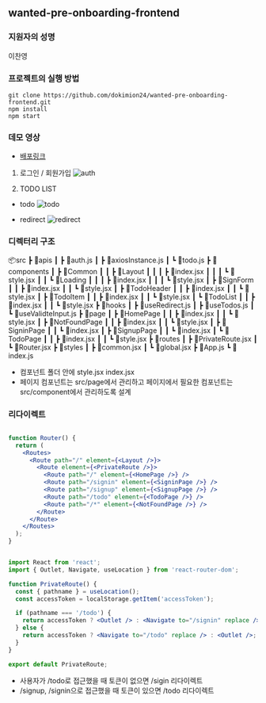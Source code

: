 

## wanted-pre-onboarding-frontend

### 지원자의 성명
이찬영

### 프로젝트의 실행 방법
```
git clone https://github.com/dokimion24/wanted-pre-onboarding-frontend.git
npm install
npm start
```

### 데모 영상
- [배포링크](https://wanted-pre-onboarding-frontend-tan-nine.vercel.app/)



1. 로그인 / 회원가입
![auth](https://github.com/dokimion24/wanted-pre-onboarding-frontend/assets/92348492/a4439696-2b87-46fe-bb52-cc43fde0607b)



2. TODO LIST
- todo
![todo](https://github.com/dokimion24/wanted-pre-onboarding-frontend/assets/92348492/0d43c7f0-5b2f-4b8b-aa7c-0196dbf37a1d)


- redirect
![redirect](https://github.com/dokimion24/wanted-pre-onboarding-frontend/assets/92348492/43899758-4ebb-46f2-a460-06de13efac6a)


### 디렉터리 구조
📦src
 ┣ 📂apis
 ┃ ┣ 📜auth.js
 ┃ ┣ 📜axiosInstance.js
 ┃ ┗ 📜todo.js
 ┣ 📂components
 ┃ ┣ 📂Common
 ┃ ┃ ┣ 📂Layout
 ┃ ┃ ┃ ┣ 📜index.jsx
 ┃ ┃ ┃ ┗ 📜style.jsx
 ┃ ┃ ┗ 📂Loading
 ┃ ┃ ┃ ┣ 📜index.jsx
 ┃ ┃ ┃ ┗ 📜style.jsx
 ┃ ┣ 📂SignForm
 ┃ ┃ ┣ 📜index.jsx
 ┃ ┃ ┗ 📜style.jsx
 ┃ ┣ 📂TodoHeader
 ┃ ┃ ┣ 📜index.jsx
 ┃ ┃ ┗ 📜style.jsx
 ┃ ┣ 📂TodoItem
 ┃ ┃ ┣ 📜index.jsx
 ┃ ┃ ┗ 📜style.jsx
 ┃ ┗ 📂TodoList
 ┃ ┃ ┣ 📜index.jsx
 ┃ ┃ ┗ 📜style.jsx
 ┣ 📂hooks
 ┃ ┣ 📜useRedirect.js
 ┃ ┣ 📜useTodos.js
 ┃ ┗ 📜useValidteInput.js
 ┣ 📂page
 ┃ ┣ 📂HomePage
 ┃ ┃ ┣ 📜index.jsx
 ┃ ┃ ┗ 📜style.jsx
 ┃ ┣ 📂NotFoundPage
 ┃ ┃ ┣ 📜index.jsx
 ┃ ┃ ┗ 📜style.jsx
 ┃ ┣ 📂SigninPage
 ┃ ┃ ┗ 📜index.jsx
 ┃ ┣ 📂SignupPage
 ┃ ┃ ┗ 📜index.jsx
 ┃ ┗ 📂TodoPage
 ┃ ┃ ┣ 📜index.jsx
 ┃ ┃ ┗ 📜style.jsx
 ┣ 📂routes
 ┃ ┣ 📜PrivateRoute.jsx
 ┃ ┗ 📜Router.jsx
 ┣ 📂styles
 ┃ ┣ 📜common.jsx
 ┃ ┗ 📜global.jsx
 ┣ 📜App.js
 ┗ 📜index.js

 - 컴포넌트 폴더 안에 style.jsx index.jsx
 - 페이지 컴포넌트는 src/page에서 관리하고 페이지에서 필요한 컴포넌트는 src/component에서 관리하도록 설계


### 리다이렉트
```jsx

function Router() {
  return (
    <Routes>
      <Route path="/" element={<Layout />}>
        <Route element={<PrivateRoute />}>
          <Route path="/" element={<HomePage />} />
          <Route path="/signin" element={<SigninPage />} />
          <Route path="/signup" element={<SignupPage />} />
          <Route path="/todo" element={<TodoPage />} />
          <Route path="/*" element={<NotFoundPage />} />
        </Route>
      </Route>
    </Routes>
  );
}


import React from 'react';
import { Outlet, Navigate, useLocation } from 'react-router-dom';

function PrivateRoute() {
  const { pathname } = useLocation();
  const accessToken = localStorage.getItem('accessToken');

  if (pathname === '/todo') {
    return accessToken ? <Outlet /> : <Navigate to="/signin" replace />;
  } else {
    return accessToken ? <Navigate to="/todo" replace /> : <Outlet />;
  }
}

export default PrivateRoute;

```
- 사용자가 /todo로 접근했을 때 토큰이 없으면 /sigin 리다이렉트
- /signup, /signin으로 접근했을 때 토큰이 있으면 /todo 리다이렉트

